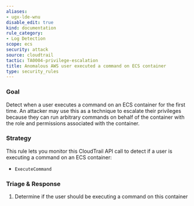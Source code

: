 ```yaml
---
aliases:
- ugx-lde-wnu
disable_edit: true
kind: documentation
rule_category:
- Log Detection
scope: ecs
security: attack
source: cloudtrail
tactic: TA0004-privilege-escalation
title: Anomalous AWS user executed a command on ECS container
type: security_rules
---
```


### Goal
Detect when a user executes a command on an ECS container for the first time. An attacker may use this as a technique to escalate their privileges
because they can run arbitrary commands on behalf of the container with the role and permissions associated with the
container.

### Strategy
This rule lets you monitor this CloudTrail API call to detect if a user is executing a command on an ECS container:

* `ExecuteCommand`

### Triage & Response
1. Determine if the user should be executing a command on this container
